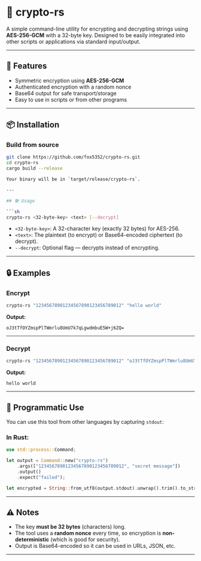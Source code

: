# 🔐 crypto-rs

A simple command-line utility for encrypting and decrypting strings using **AES-256-GCM** with a 32-byte key. Designed to be easily integrated into other scripts or applications via standard input/output.

---

## 🚀 Features

- Symmetric encryption using **AES-256-GCM**
- Authenticated encryption with a random nonce
- Base64 output for safe transport/storage
- Easy to use in scripts or from other programs

---

## 📦 Installation

### Build from source

```sh
git clone https://github.com/fox5352/crypto-rs.git
cd crypto-rs
cargo build --release

Your binary will be in `target/release/crypto-rs`.

---

## 🛠️ Usage

```sh
crypto-rs <32-byte-key> <text> [--decrypt]
```

* `<32-byte-key>`: A 32-character key (exactly 32 bytes) for AES-256.
* `<text>`: The plaintext (to encrypt) or Base64-encoded ciphertext (to decrypt).
* `--decrypt`: Optional flag — decrypts instead of encrypting.

---

## 🔒 Examples

### Encrypt

```sh
crypto-rs "12345678901234567890123456789012" "hello world"
```

**Output:**

```
oJ3tTfOYZmspPlTWmrlu8UmU7k7qLgwdmbuE5W+j6ZQ=
```

---

### Decrypt

```sh
crypto-rs "12345678901234567890123456789012" "oJ3tTfOYZmspPlTWmrlu8UmU7k7qLgwdmbuE5W+j6ZQ=" --decrypt
```

**Output:**

```
hello world
```

---

## 🧪 Programmatic Use

You can use this tool from other languages by capturing `stdout`:

### In Rust:

```rust
use std::process::Command;

let output = Command::new("crypto-rs")
    .args(["12345678901234567890123456789012", "secret message"])
    .output()
    .expect("failed");

let encrypted = String::from_utf8(output.stdout).unwrap().trim().to_string();
```

---

## ⚠️ Notes

* The key **must be 32 bytes** (characters) long.
* The tool uses a **random nonce** every time, so encryption is **non-deterministic** (which is good for security).
* Output is Base64-encoded so it can be used in URLs, JSON, etc.

---
